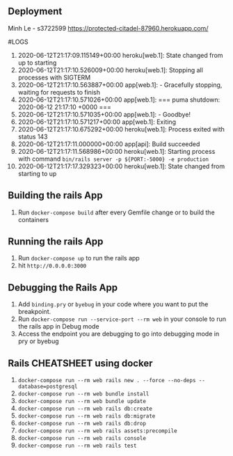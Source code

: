 ## Deployment
Minh Le - s3722599
https://protected-citadel-87960.herokuapp.com/

#LOGS
1. 2020-06-12T21:17:09.115149+00:00 heroku[web.1]: State changed from up to starting
2. 2020-06-12T21:17:10.526009+00:00 heroku[web.1]: Stopping all processes with SIGTERM
3. 2020-06-12T21:17:10.563887+00:00 app[web.1]: - Gracefully stopping, waiting for requests to finish
4. 2020-06-12T21:17:10.571026+00:00 app[web.1]: === puma shutdown: 2020-06-12 21:17:10 +0000 ===
5. 2020-06-12T21:17:10.571035+00:00 app[web.1]: - Goodbye!
6. 2020-06-12T21:17:10.571217+00:00 app[web.1]: Exiting
7. 2020-06-12T21:17:10.675292+00:00 heroku[web.1]: Process exited with status 143
8. 2020-06-12T21:17:11.000000+00:00 app[api]: Build succeeded
9. 2020-06-12T21:17:11.568986+00:00 heroku[web.1]: Starting process with command `bin/rails server -p ${PORT:-5000} -e production`
10. 2020-06-12T21:17:17.329323+00:00 heroku[web.1]: State changed from starting to up



## Building the rails App

1. Run `docker-compose build` after every Gemfile change or to build the containers

## Running the rails App
1. Run `docker-compose up` to run the rails app
2. hit `http://0.0.0.0:3000`

## Debugging the Rails App

1. Add `binding.pry` or `byebug` in your code where you want to put the breakpoint.
2. Run `docker-compose run --service-port --rm web` in your console to run the rails app in Debug mode
3. Access the endpoint you are debugging to go into debugging mode in pry or byebug

## Rails CHEATSHEET using docker

1. `docker-compose run --rm web rails new . --force --no-deps --database=postgresql`
2. `docker-compose run --rm web bundle install`
3. `docker-compose run --rm web bundle update`
4. `docker-compose run --rm web rails db:create`
5. `docker-compose run --rm web rails db:migrate`
6. `docker-compose run --rm web rails db:drop`
7. `docker-compose run --rm web rails assets:precompile`
8. `docker-compose run --rm web rails console`
9. `docker-compose run --rm web rails test`
